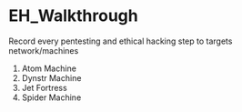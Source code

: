 # EH_Walkthrough
Record every pentesting and ethical hacking step to targets network/machines
1. Atom Machine
2. Dynstr Machine
3. Jet Fortress
4. Spider Machine
